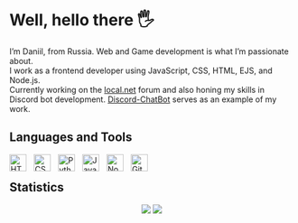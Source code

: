 <h1>Well, hello there 🖐️</h1>
I’m Daniil, from Russia. Web and Game development is what I’m passionate about.<br>
I work as a frontend developer using JavaScript, CSS, HTML, EJS, and Node.js.<br>
Currently working on the <a href="https://github.com/Ural-Letov/local.net/">local.net</a> forum and also honing my skills in Discord bot development. <a href="https://github.com/Ural-Letov/Discord-ChatBot/">Discord-ChatBot</a> serves as an example of my work.

<!--
<h2>About Me</h2>

```js
const Sudhan = {
  FavouriteLanguage: "JavaScript/TypeScript",
  OpenedIssues: 81,
  OpenedPullRequests: 88,
  TotalCommits: 17592,
  Stars: 2012,
  Repositories: {
    Created: 241,
    Contributed: 18
  },
};
```
-->

<h2>Languages and Tools</h2>
<img align="left" alt="HTML" width="30px" style="padding-right:10px;" src="https://cdn.jsdelivr.net/gh/devicons/devicon/icons/html5/html5-plain.svg" />
<img align="left" alt="CSS" width="30px" style="padding-right:10px;" src="https://cdn.jsdelivr.net/gh/devicons/devicon/icons/css3/css3-plain.svg" />
<img align="left" alt="Python" width="30px" style="padding-right:10px;" src="https://cdn.jsdelivr.net/gh/devicons/devicon/icons/python/python-plain.svg" />
<img align="left" alt="JavaScript" width="30px" style="padding-right:10px;" src="https://cdn.jsdelivr.net/gh/devicons/devicon/icons/javascript/javascript-plain.svg" />
<img align="left" alt="NodeJS" width="30px" style="padding-right:10px;" src="https://cdn.jsdelivr.net/gh/devicons/devicon/icons/nodejs/nodejs-original.svg" />
<img align="left" alt="Git" width="30px" style="padding-right:10px;" src="https://cdn.jsdelivr.net/gh/devicons/devicon/icons/git/git-original.svg" />
<br>

<h2>Statistics</h2>
<p align="center">
  <img src="https://github-readme-streak-stats.herokuapp.com/?user=Ural-Letov&theme=tokyonight">
  <img src="https://github-readme-stats.vercel.app/api?username=Ural-Letov&theme=tokyonight&count_private=true&show_icons=true&include_all_commits=true">
  <!--<img src="https://github-readme-stats.vercel.app/api?username=Ural-Letov&show_icons=true&theme=tokyonight" />-->
  <!--<img src="https://github-readme-stats.vercel.app/api/top-langs/?username=Ural-Letov&langs_count=8&layout=compact&theme=tokyonight">-->
</p>

<!-- <i>Every time I get up from the table, I’m reminded that it’s time to clear it.</i> -->
